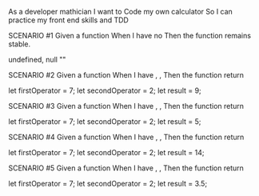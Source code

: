 As a developer mathician
I want to Code my own calculator
So I can practice my front end skills and TDD

SCENARIO #1
Given a function <operation>
When I have no <operators>
Then the function remains stable.

undefined, null ""

SCENARIO #2
Given a function <operation>
When I have <fristOperator>, <secondOperator>, <add>
Then the function return <result>

let firstOperator = 7;
let secondOperator = 2;
let result = 9;

SCENARIO #3
Given a function <operation>
When I have <fristOperator>, <secondOperator>, <substract>
Then the function return <result>

let firstOperator = 7;
let secondOperator = 2;
let result = 5;

SCENARIO #4
Given a function <operation>
When I have <fristOperator>, <secondOperator>, <multiply>
Then the function return <result>

let firstOperator = 7;
let secondOperator = 2;
let result = 14;

SCENARIO #5
Given a function <operation>
When I have <fristOperator>, <secondOperator>, <divide>
Then the function return <result>

let firstOperator = 7;
let secondOperator = 2;
let result = 3.5;
